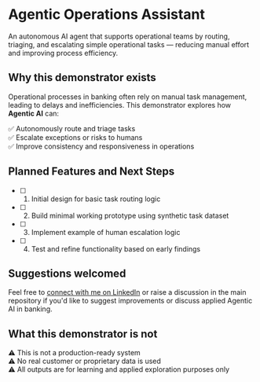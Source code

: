 # Agentic Operations Assistant

An autonomous AI agent that supports operational teams by routing, triaging, and escalating simple operational tasks — reducing manual effort and improving process efficiency.

## Why this demonstrator exists

Operational processes in banking often rely on manual task management, leading to delays and inefficiencies. This demonstrator explores how **Agentic AI** can:

✅ Autonomously route and triage tasks  
✅ Escalate exceptions or risks to humans  
✅ Improve consistency and responsiveness in operations  

## Planned Features and Next Steps

- [ ] 1. Initial design for basic task routing logic  
- [ ] 2. Build minimal working prototype using synthetic task dataset  
- [ ] 3. Implement example of human escalation logic  
- [ ] 4. Test and refine functionality based on early findings  

## Suggestions welcomed

Feel free to [connect with me on LinkedIn](https://www.linkedin.com/in/paulbyford) or raise a discussion in the main repository if you'd like to suggest improvements or discuss applied Agentic AI in banking.

## What this demonstrator is **not**

⚠ This is not a production-ready system  
⚠ No real customer or proprietary data is used  
⚠ All outputs are for learning and applied exploration purposes only  
